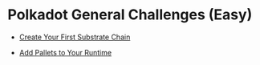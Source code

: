 # Polkadot General Challenges (Easy)

- [Create Your First Substrate Chain](https://github.com/ysongh/Polkadot-Hack-Challenges-2021/tree/master/PolkadotGeneralChallenges/CreateYourFirstSubstrateChain)

- [Add Pallets to Your Runtime](https://github.com/ysongh/Polkadot-Hack-Challenges-2021/tree/master/PolkadotGeneralChallenges/AddPalletsToYourRuntime)